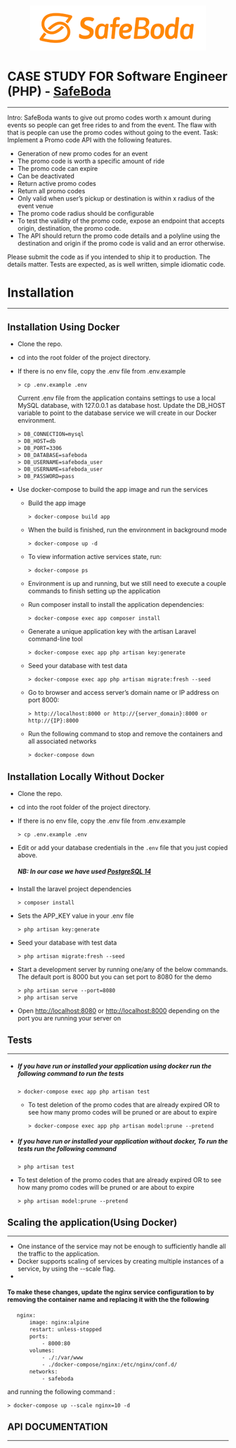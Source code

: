 <p align="center"><a href="https://safeboda.com/ke/" target="_blank"><img src="https://github.com/jeremy02/promocodes-api/blob/master/public/images/safeboda_logo.png?raw=true" width="400"></a></p>

# CASE STUDY FOR Software Engineer (PHP) - [SafeBoda](https://safeboda.com)

---
Intro: SafeBoda wants to give out promo codes worth x amount during events so people can get
free rides to and from the event. The flaw with that is people can use the promo codes without
going to the event.
Task: Implement a Promo code API with the following features.
- Generation of new promo codes for an event
- The promo code is worth a specific amount of ride
- The promo code can expire
- Can be deactivated
- Return active promo codes
- Return all promo codes
- Only valid when user’s pickup or destination is within x radius of the event venue
- The promo code radius should be configurable
- To test the validity of the promo code, expose an endpoint that accepts origin,
  destination, the promo code.
- The API should return the promo code details and a polyline using the destination and
  origin if the promo code is valid and an error otherwise.

Please submit the code as if you intended to ship it to production. The details matter. Tests are expected, as is well written, simple idiomatic code.

# Installation

---

## Installation Using Docker

- Clone the repo.

- cd into the root folder of the project directory.

- If there is no env file, copy the .env file from .env.example
    ```
    > cp .env.example .env
    ```

  Current .env file from the application contains settings to use a local MySQL database, with 127.0.0.1 as database host.
  Update the DB_HOST variable to point to the database service we will create in our Docker environment.
    ```
    > DB_CONNECTION=mysql
    > DB_HOST=db
    > DB_PORT=3306
    > DB_DATABASE=safeboda
    > DB_USERNAME=safeboda_user
    > DB_USERNAME=safeboda_user
    > DB_PASSWORD=pass
    ```

- Use docker-compose to build the app image and run the services

  - Build the app image
    ```
    > docker-compose build app
    ```
  - When the build is finished, run the environment in background mode
    ```
    > docker-compose up -d
    ```
  - To view information active services state, run:
    ```
    > docker-compose ps
    ```
  - Environment is up and running, but we still need to execute a couple commands to finish setting up the application
  - Run composer install to install the application dependencies:
    ```
    > docker-compose exec app composer install
    ```
  - Generate a unique application key with the artisan Laravel command-line tool
    ```
    > docker-compose exec app php artisan key:generate
    ```
  - Seed your database with test data
    ```
    > docker-compose exec app php artisan migrate:fresh --seed
    ```
  - Go to browser and access server’s domain name or IP address on port 8000:
    ```
    > http://localhost:8000 or http://{server_domain}:8000 or http://{IP}:8000
    ```

  - Run the following command to stop and remove the containers and all associated networks
    ```
    > docker-compose down
    ```
  
## Installation Locally Without Docker
- Clone the repo.

- cd into the root folder of the project directory.

- If there is no env file, copy the .env file from .env.example
    ```
    > cp .env.example .env
    ```

- Edit or add your database credentials in the `.env` file that you just copied above.
    ##### NB: In our case we have used [PostgreSQL 14](https://www.postgresql.org/)
- Install the laravel project dependencies
    ```
    > composer install
    ```
- Sets the APP_KEY value in your .env file
    ```
    > php artisan key:generate
    ```
- Seed your database with test data
    ```
    > php artisan migrate:fresh --seed
    ```
- Start a development server by running one/any of the below commands. The default port is 8000 but you can set port to 8080 for the demo
    ```
    > php artisan serve --port=8080
    > php artisan serve
    ```
- Open [http://localhost:8080](http://localhost:8080) or [http://localhost:8000](http://localhost:8000) depending on the port you are running
  your server on


## Tests

---

- ##### If you have run or installed your application using docker run the following command to run the tests
    ```
    > docker-compose exec app php artisan test
    ```

  - To test deletion of the promo codes that are already expired OR to see how many promo codes will be pruned or are about to expire
      ```
      > docker-compose exec app php artisan model:prune --pretend
      ```
- ##### If you have run or installed your application without docker, To run the tests run the following command
    ```
    > php artisan test
    ```
 
- To test deletion of the promo codes that are already expired OR to see how many promo codes will be pruned or are about to expire
    ```
    > php artisan model:prune --pretend
    ```

## Scaling the application(Using Docker)

---

 - One instance of the service may not be enough to sufficiently handle all the traffic to the application.
 - Docker supports scaling of services by creating multiple instances of a service, by using the --scale flag.
 - 
 #### To make these changes, update the nginx service configuration to by removing the container name and replacing it with the the following
 ```
    nginx:
        image: nginx:alpine
        restart: unless-stopped
        ports:
            - 8000:80
        volumes:
            - ./:/var/www
            - ./docker-compose/nginx:/etc/nginx/conf.d/
        networks:
            - safeboda
```

and running the following command :

```
> docker-compose up --scale nginx=10 -d
```

## API DOCUMENTATION

---
